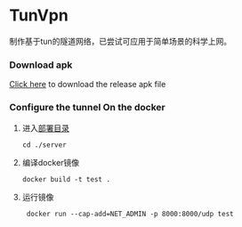 # TunVpn 

制作基于tun的隧道网络，已尝试可应用于简单场景的科学上网。

###  Download apk

[Click here](../../releases)  to download the release apk file


### Configure the tunnel On the docker

1.  进入[部署目录](./server) 

    ```shell
    cd ./server
    ```
    
2.  编译docker镜像  

    ```shell
    docker build -t test .
    ```

3.  运行镜像 

    ```shell
     docker run --cap-add=NET_ADMIN -p 8000:8000/udp test
    ```

    

